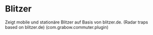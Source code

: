# Blitzer
Zeigt mobile und stationäre Blitzer auf Basis von blitzer.de. (Radar traps based on blitzer.de) (com.grabow.commuter.plugin)
